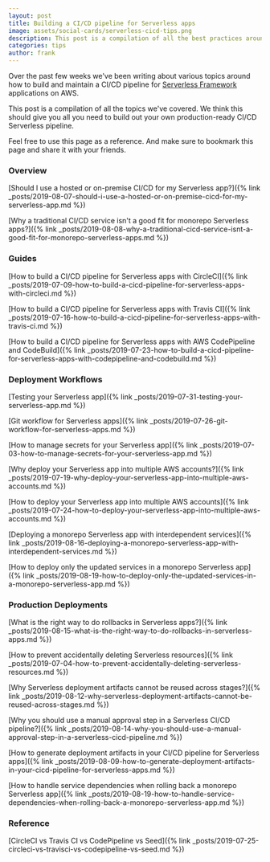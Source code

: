 ```yaml
---
layout: post
title: Building a CI/CD pipeline for Serverless apps
image: assets/social-cards/serverless-cicd-tips.png
description: This post is a compilation of all the best practices around building a CI/CD pipeline for Serverless Framework applications on AWS.
categories: tips
author: frank
---
```


Over the past few weeks we've been writing about various topics around how to build and maintain a CI/CD pipeline for [Serverless Framework](https://serverless.com) applications on AWS.

This post is a compilation of all the topics we've covered. We think this should give you all you need to build out your own production-ready CI/CD Serverless pipeline.

Feel free to use this page as a reference. And make sure to bookmark this page and share it with your friends.

### Overview

[Should I use a hosted or on-premise CI/CD for my Serverless app?]({% link _posts/2019-08-07-should-i-use-a-hosted-or-on-premise-cicd-for-my-serverless-app.md %})

[Why a traditional CI/CD service isn't a good fit for monorepo Serverless apps?]({% link _posts/2019-08-08-why-a-traditional-cicd-service-isnt-a-good-fit-for-monorepo-serverless-apps.md %})

### Guides

[How to build a CI/CD pipeline for Serverless apps with CircleCI]({% link _posts/2019-07-09-how-to-build-a-cicd-pipeline-for-serverless-apps-with-circleci.md %})

[How to build a CI/CD pipeline for Serverless apps with Travis CI]({% link _posts/2019-07-16-how-to-build-a-cicd-pipeline-for-serverless-apps-with-travis-ci.md %})

[How to build a CI/CD pipeline for Serverless apps with AWS CodePipeline and CodeBuild]({% link _posts/2019-07-23-how-to-build-a-cicd-pipeline-for-serverless-apps-with-codepipeline-and-codebuild.md %})

### Deployment Workflows

[Testing your Serverless app]({% link _posts/2019-07-31-testing-your-serverless-app.md %})

[Git workflow for Serverless apps]({% link _posts/2019-07-26-git-workflow-for-serverless-apps.md %})

[How to manage secrets for your Serverless app]({% link _posts/2019-07-03-how-to-manage-secrets-for-your-serverless-app.md %})

[Why deploy your Serverless app into multiple AWS accounts?]({% link _posts/2019-07-19-why-deploy-your-serverless-app-into-multiple-aws-accounts.md %})

[How to deploy your Serverless app into multiple AWS accounts]({% link _posts/2019-07-24-how-to-deploy-your-serverless-app-into-multiple-aws-accounts.md %})

[Deploying a monorepo Serverless app with interdependent services]({% link _posts/2019-08-16-deploying-a-monorepo-serverless-app-with-interdependent-services.md %})

[How to deploy only the updated services in a monorepo Serverless app]({% link _posts/2019-08-19-how-to-deploy-only-the-updated-services-in-a-monorepo-serverless-app.md %})

### Production Deployments

[What is the right way to do rollbacks in Serverless apps?]({% link _posts/2019-08-15-what-is-the-right-way-to-do-rollbacks-in-serverless-apps.md %})

[How to prevent accidentally deleting Serverless resources]({% link _posts/2019-07-04-how-to-prevent-accidentally-deleting-serverless-resources.md %})

[Why Serverless deployment artifacts cannot be reused across stages?]({% link _posts/2019-08-12-why-serverless-deployment-artifacts-cannot-be-reused-across-stages.md %})

[Why you should use a manual approval step in a Serverless CI/CD pipeline?]({% link _posts/2019-08-14-why-you-should-use-a-manual-approval-step-in-a-serverless-cicd-pipeline.md %})

[How to generate deployment artifacts in your CI/CD pipeline for Serverless apps]({% link _posts/2019-08-09-how-to-generate-deployment-artifacts-in-your-cicd-pipeline-for-serverless-apps.md %})

[How to handle service dependencies when rolling back a monorepo Serverless app]({% link _posts/2019-08-19-how-to-handle-service-dependencies-when-rolling-back-a-monorepo-serverless-app.md %})

### Reference

[CircleCI vs Travis CI vs CodePipeline vs Seed]({% link _posts/2019-07-25-circleci-vs-travisci-vs-codepipeline-vs-seed.md %})
